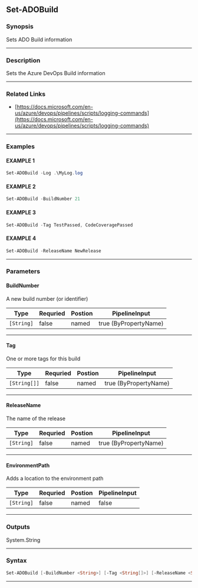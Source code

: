 
Set-ADOBuild
------------
### Synopsis
Sets ADO Build information

---
### Description

Sets the Azure DevOps Build information

---
### Related Links
* [https://docs.microsoft.com/en-us/azure/devops/pipelines/scripts/logging-commands](https://docs.microsoft.com/en-us/azure/devops/pipelines/scripts/logging-commands)
---
### Examples
#### EXAMPLE 1
```PowerShell
Set-ADOBuild -Log .\MyLog.log
```

#### EXAMPLE 2
```PowerShell
Set-ADOBuild -BuildNumber 21
```

#### EXAMPLE 3
```PowerShell
Set-ADOBuild -Tag TestPassed, CodeCoveragePassed
```

#### EXAMPLE 4
```PowerShell
Set-ADOBuild -ReleaseName NewRelease
```

---
### Parameters
#### **BuildNumber**

A new build number (or identifier)



|Type          |Requried|Postion|PipelineInput        |
|--------------|--------|-------|---------------------|
|```[String]```|false   |named  |true (ByPropertyName)|
---
#### **Tag**

One or more tags for this build



|Type            |Requried|Postion|PipelineInput        |
|----------------|--------|-------|---------------------|
|```[String[]]```|false   |named  |true (ByPropertyName)|
---
#### **ReleaseName**

The name of the release



|Type          |Requried|Postion|PipelineInput        |
|--------------|--------|-------|---------------------|
|```[String]```|false   |named  |true (ByPropertyName)|
---
#### **EnvironmentPath**

Adds a location to the environment path



|Type          |Requried|Postion|PipelineInput|
|--------------|--------|-------|-------------|
|```[String]```|false   |named  |false        |
---
### Outputs
System.String


---
### Syntax
```PowerShell
Set-ADOBuild [-BuildNumber <String>] [-Tag <String[]>] [-ReleaseName <String>] [-EnvironmentPath <String>] [<CommonParameters>]
```
---



